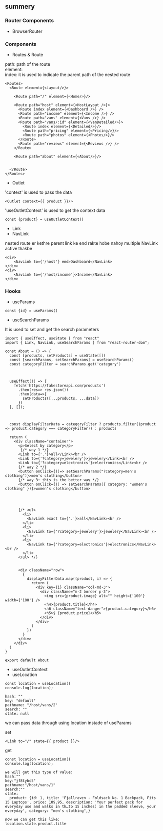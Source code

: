 ## summery

### Router Components
- BrowserRouter


### Components
- Routes & Route

path: path of the route <br>
element: <br>
index: it is used to indicate the parent path of the nested route<br>
```
<Routes>
  <Route element={<Layout/>}>

    <Route path="/" element={<Home/>}/>

    <Route path="host" element={<HostLayout />}>
      <Route index element={<Dashboard />} />
      <Route path="income" element={<Income />} />
      <Route path="vans" element={<Vans />} />
      <Route path="vans/:id" element={<VanDetailed/>}>
        <Route index element={<Detailed/>}/>
        <Route path="pricing" element={<Pricing/>}/>
        <Route path="photos" element={<Photos/>}/>
      </Route>
      <Route path="reviews" element={<Reviews />} />
    </Route>

    <Route path="about" element={<About/>}/>

    
  </Route>
</Routes>
```


- Outlet

'context' is used to pass the data
```
<Outlet context={{ product }}/>
```

'useOutletContext' is used to get the context data <br>
```
const {product} = useOutletContext()
```

- Link
- NavLink

nested route er kethre parent link ke end rakte hobe nahoy multiple NavLink active thakbe
```
<div>
    <NavLink to={'/host'} end>Dashboard</NavLink>
</div>
<div>
    <NavLink to={'/host/income'}>Income</NavLink>
</div>
```


### Hooks
- useParams

```
const {id} = useParams()
```

- useSearchParams

It is used to set and get the search parameters
```
import { useEffect, useState } from "react"
import { Link, NavLink, useSearchParams } from "react-router-dom";

const About = () => {
  const [products, setProducts] = useState([])
  const [searchParams, setSearchParams] = useSearchParams()
  const categoryFilter = searchParams.get('category')

 

  useEffect(() => {
    fetch('https://fakestoreapi.com/products')
      .then(res=> res.json())
      .then(data=>{
        setProducts([...products, ...data])
      })
  }, []);

 

  const displayFilterData = categoryFilter ? products.filter((product => product.category === categoryFilter)) : products
  
  return (
    <div className="container">
      <p>Select by category</p>
       {/* way 1 */}
      <Link to={'.'}>all</Link><br />
      <Link to={'?category=jewelery'}>jewelery</Link><br />
      <Link to={'?category=electronics'}>electronics</Link><br />
      {/* way 2 */}
      <button onClick={()=> setSearchParams("?category=men's clothing")}>men's clothing</button>
      {/* way 3: this is the better way */}
      <button onClick={() => setSearchParams({ category: "women's clothing" })}>women's clothing</button>

      
      
      
      {/* <ul>
        <li>
          <NavLink exact to={'.'}>all</NavLink><br />
        </li>
        <li>
          <NavLink to={'?category=jewelery'}>jewelery</NavLink><br />
        </li>
        <li>
          <NavLink to={'?category=electronics'}>electronics</NavLink><br />
        </li>
      </ul> */}
      
   
      <div className="row">
        {
          displayFilterData.map((product, i) => {
            return (
              <div key={i} className="col-md-3">
                <div className="m-2 border p-3">
                  <img src={product.image} alt="" height={'100'} width={'100'} />
                  <h4>{product.title}</h4>
                  <h6 className="text-danger">{product.category}</h6>
                  <h5>$ {product.price}</h5>
                </div>
              </div>
            )
          })
        }
      </div>
    </div>
  )
}

export default About
```
- useOutletContext
- useLocation

```
const location = useLocation()
console.log(location);

hash: ""
key: "default"
pathname: "/host/vans/2"
search: ""
state: null

```

we can pass data through <Link> using location instade of useParams

set
```
<Link to="/" state={{ product }}/>
```

get
```
const location = useLocation()
console.log(location);

we will get this type of value:
hash:""
key:"jf8tybc5"
pathname:"/host/vans/1"
search:""
state:
  product: {id: 1, title: 'Fjallraven - Foldsack No. 1 Backpack, Fits 15 Laptops', price: 109.95, description: 'Your perfect pack for everyday use and walks in th…to 15 inches) in the padded sleeve, your everyday', category: "men's clothing",}

now we can get this like:
location.state.product.title
```



















